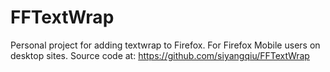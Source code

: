 # FFTextWrap
Personal project for adding textwrap to Firefox. For Firefox Mobile users on desktop sites. Source code at: https://github.com/siyangqiu/FFTextWrap